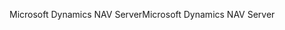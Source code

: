 <span data-ttu-id="1c068-101">Microsoft Dynamics NAV Server</span><span class="sxs-lookup"><span data-stu-id="1c068-101">Microsoft Dynamics NAV Server</span></span>